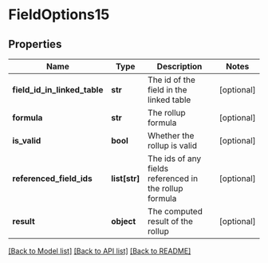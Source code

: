 # FieldOptions15

## Properties
Name | Type | Description | Notes
------------ | ------------- | ------------- | -------------
**field_id_in_linked_table** | **str** | The id of the field in the linked table | [optional] 
**formula** | **str** | The rollup formula | [optional] 
**is_valid** | **bool** | Whether the rollup is valid | [optional] 
**referenced_field_ids** | **list[str]** | The ids of any fields referenced in the rollup formula | [optional] 
**result** | **object** | The computed result of the rollup | [optional] 

[[Back to Model list]](../README.md#documentation-for-models) [[Back to API list]](../README.md#documentation-for-api-endpoints) [[Back to README]](../README.md)

